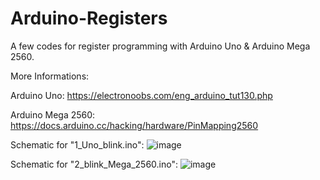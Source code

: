 # Arduino-Registers

A few codes for register programming with Arduino Uno & Arduino Mega 2560.


More Informations:

Arduino Uno: https://electronoobs.com/eng_arduino_tut130.php

Arduino Mega 2560: https://docs.arduino.cc/hacking/hardware/PinMapping2560

Schematic for "1_Uno_blink.ino":
![image](https://user-images.githubusercontent.com/118051854/216959566-6d9889c7-ca1c-477b-9083-9ff36518daa7.png)

Schematic for "2_blink_Mega_2560.ino":
![image](https://user-images.githubusercontent.com/118051854/216959318-b0b54e01-1d5c-4aab-8f9c-d468fc8e30da.png)

